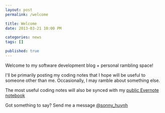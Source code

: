 ```yaml
---
layout: post
permalink: /welcome

title: Welcome
date: 2013-03-21 10:00 PM

categories: news
tags: []

published: true
---
```


Welcome to my software development blog + personal rambling space!

I'll be primarily posting my coding notes that I hope will be useful to someone other than me. Occasionally, I may ramble about something else.

The most useful coding notes will also be synced with my [public Evernote notebook](https://www.evernote.com/pub/sonnyhuynh/public)

Got something to say? Send me a message [@sonny_huynh](https://www.twitter.com/sonny_huynh)